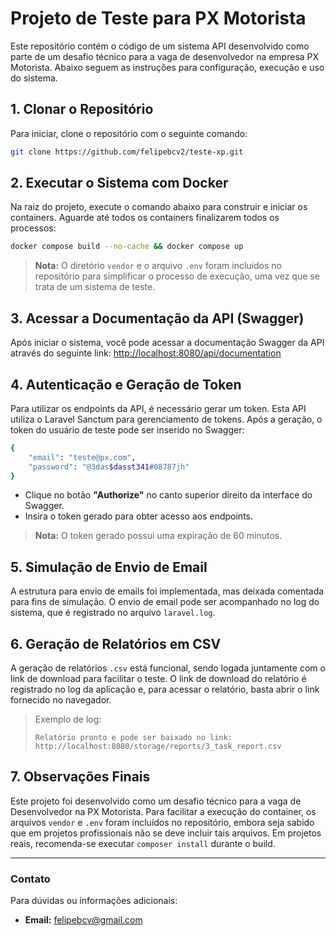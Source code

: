 
# Projeto de Teste para PX Motorista

Este repositório contém o código de um sistema API desenvolvido como parte de um desafio técnico para a vaga de desenvolvedor na empresa PX Motorista. Abaixo seguem as instruções para configuração, execução e uso do sistema.

## 1. Clonar o Repositório

Para iniciar, clone o repositório com o seguinte comando:
```bash
git clone https://github.com/felipebcv2/teste-xp.git
```

## 2. Executar o Sistema com Docker

Na raiz do projeto, execute o comando abaixo para construir e iniciar os containers. Aguarde até todos os containers finalizarem todos os processos:
```bash
docker compose build --no-cache && docker compose up
```
> **Nota:** O diretório `vendor` e o arquivo `.env` foram incluídos no repositório para simplificar o processo de execução, uma vez que se trata de um sistema de teste.

## 3. Acessar a Documentação da API (Swagger)

Após iniciar o sistema, você pode acessar a documentação Swagger da API através do seguinte link:
[http://localhost:8080/api/documentation](http://localhost:8080/api/documentation)

## 4. Autenticação e Geração de Token

Para utilizar os endpoints da API, é necessário gerar um token. Esta API utiliza o Laravel Sanctum para gerenciamento de tokens. Após a geração, o token do usuário de teste pode ser inserido no Swagger:

```bash
{
    "email": "teste@px.com",
    "password": "@3das$dasst341#08787jh"
}
```

- Clique no botão **"Authorize"** no canto superior direito da interface do Swagger.
- Insira o token gerado para obter acesso aos endpoints. 
> **Nota:** O token gerado possui uma expiração de 60 minutos.

## 5. Simulação de Envio de Email

A estrutura para envio de emails foi implementada, mas deixada comentada para fins de simulação. O envio de email pode ser acompanhado no log do sistema, que é registrado no arquivo `laravel.log`.

## 6. Geração de Relatórios em CSV

A geração de relatórios `.csv` está funcional, sendo logada juntamente com o link de download para facilitar o teste. O link de download do relatório é registrado no log da aplicação e, para acessar o relatório, basta abrir o link fornecido no navegador.

> Exemplo de log: 
> ```
> Relatório pronto e pode ser baixado no link: http://localhost:8080/storage/reports/3_task_report.csv
> ```

## 7. Observações Finais

Este projeto foi desenvolvido como um desafio técnico para a vaga de Desenvolvedor na PX Motorista. Para facilitar a execução do container, os arquivos `vendor` e `.env` foram incluídos no repositório, embora seja sabido que em projetos profissionais não se deve incluir tais arquivos. Em projetos reais, recomenda-se executar `composer install` durante o build.

---

### Contato

Para dúvidas ou informações adicionais:
- **Email:** felipebcv@gmail.com
